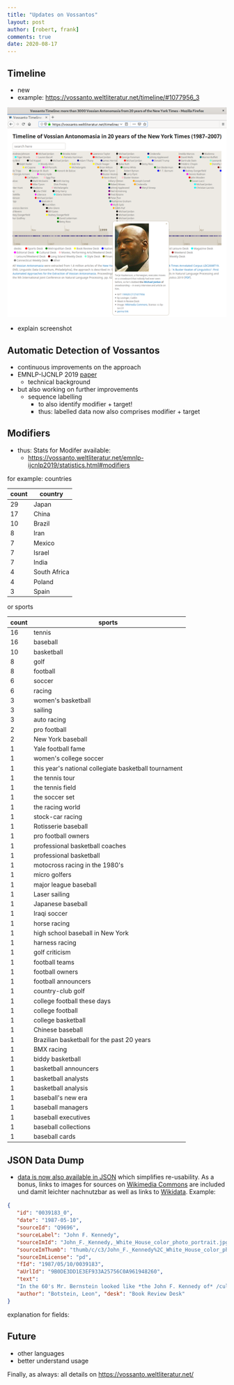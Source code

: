 ```yaml
---
title: "Updates on Vossantos"
layout: post
author: [robert, frank]
comments: true
date: 2020-08-17
---
```



## Timeline

- new
- example: https://vossanto.weltliteratur.net/timeline/#1077956_3

![Timeline Example: Michael Jordan](../images/va_timeline_mj.png)

- explain screenshot


## Automatic Detection of Vossantos


- continuous improvements on the approach
- EMNLP-IJCNLP 2019 [paper](https://doi.org/10.18653/v1/D19-1647)
  - technical background
- but also working on further improvements
  - sequence labelling
	- to also identify modifier + target!
	- thus: labelled data now also comprises modifier + target


## Modifiers

  - thus: Stats for Modifer available:
	- https://vossanto.weltliteratur.net/emnlp-ijcnlp2019/statistics.html#modifiers

  for example: countries


| count |	country      |
|-------|----------------|
|    29 |	Japan        |
|    17 |	China        |
|    10 |	Brazil       |
|     8 |	Iran         |
|     7 |	Mexico       |
|     7 |	Israel       |
|     7 |	India        |
|     4 |	South Africa |
|     4 |	Poland       |
|     3 |	Spain        |


or sports

| count		 | sports                                                |
|------------|-------------------------------------------------------|
|         16 | tennis                                                |
|         16 | baseball                                              |
|         10 | basketball                                            |
|          8 | golf                                                  |
|          8 | football                                              |
|          6 | soccer                                                |
|          6 | racing                                                |
|          3 | women's basketball                                    |
|          3 | sailing                                               |
|          3 | auto racing                                           |
|          2 | pro football                                          |
|          2 | New York baseball                                     |
|          1 | Yale football fame                                    |
|          1 | women's college soccer                                |
|          1 | this year's national collegiate basketball tournament |
|          1 | the tennis tour                                       |
|          1 | the tennis field                                      |
|          1 | the soccer set                                        |
|          1 | the racing world                                      |
|          1 | stock-car racing                                      |
|          1 | Rotisserie baseball                                   |
|          1 | pro football owners                                   |
|          1 | professional basketball coaches                       |
|          1 | professional basketball                               |
|          1 | motocross racing in the 1980's                        |
|          1 | micro golfers                                         |
|          1 | major league baseball                                 |
|          1 | Laser sailing                                         |
|          1 | Japanese baseball                                     |
|          1 | Iraqi soccer                                          |
|          1 | horse racing                                          |
|          1 | high school baseball in New York                      |
|          1 | harness racing                                        |
|          1 | golf criticism                                        |
|          1 | football teams                                        |
|          1 | football owners                                       |
|          1 | football announcers                                   |
|          1 | country-club golf                                     |
|          1 | college football these days                           |
|          1 | college football                                      |
|          1 | college basketball                                    |
|          1 | Chinese baseball                                      |
|          1 | Brazilian basketball for the past 20 years            |
|          1 | BMX racing                                            |
|          1 | biddy basketball                                      |
|          1 | basketball announcers                                 |
|          1 | basketball analysts                                   |
|          1 | basketball analysis                                   |
|          1 | baseball's new era                                    |
|          1 | baseball managers                                     |
|          1 | baseball executives                                   |
|          1 | baseball collections                                  |
|          1 | baseball cards                                        |


## JSON Data Dump


- [data is now also available in
JSON](https://github.com/weltliteratur/vossanto/blob/master/timeline/vossantos.json)
which simplifies re-usability. As a bonus, links to images for sources
on [Wikimedia Commons](https://commons.wikimedia.org/) are included
und damit leichter nachnutzbar as well as links to
[Wikidata](https://www.wikidata.org/). Example:

```json
{
   "id": "0039183_0",
   "date": "1987-05-10",
   "sourceId": "Q9696",
   "sourceLabel": "John F. Kennedy",
   "sourceImId": "John_F._Kennedy,_White_House_color_photo_portrait.jpg",
   "sourceImThumb": "thumb/c/c3/John_F._Kennedy%2C_White_House_color_photo_portrait.jpg/180px-John_F._Kennedy%2C_White_House_color_photo_portrait.jpg",
   "sourceImLicense": "pd",
   "fId": "1987/05/10/0039183",
   "aUrlId": "9B0DE3DD1E3EF933A25756C0A961948260",
   "text":
   "In the 60's Mr. Bernstein looked like *the John F. Kennedy of* /culture/.",
   "author": "Botstein, Leon", "desk": "Book Review Desk"
}
```
explanation for fields:



## Future

- other languages
- better understand usage


Finally, as always: all details on https://vossanto.weltliteratur.net/
